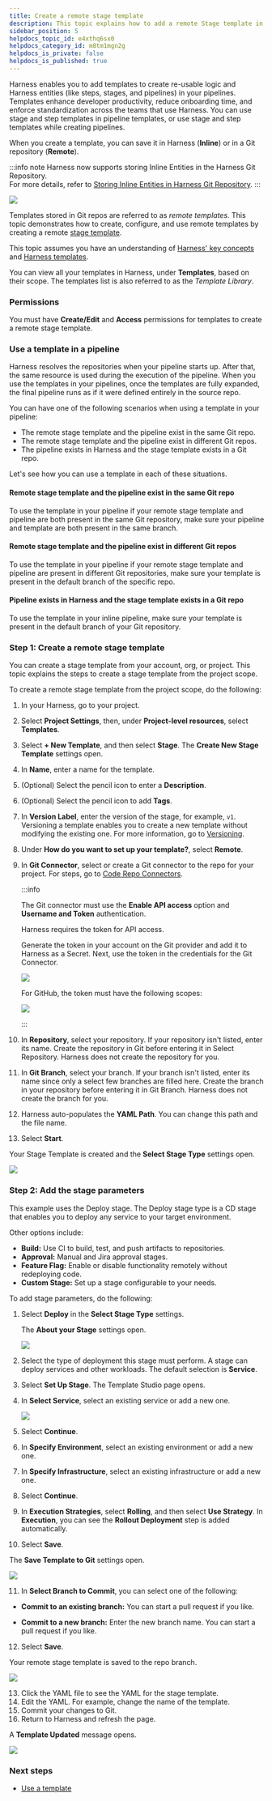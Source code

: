 ```yaml
---
title: Create a remote stage template
description: This topic explains how to add a remote Stage template in Harness.
sidebar_position: 5
helpdocs_topic_id: e4xthq6sx0
helpdocs_category_id: m8tm1mgn2g
helpdocs_is_private: false
helpdocs_is_published: true
---
```


Harness enables you to add templates to create re-usable logic and Harness entities (like steps, stages, and pipelines) in your pipelines. Templates enhance developer productivity, reduce onboarding time, and enforce standardization across the teams that use Harness. You can use stage and step templates in pipeline templates, or use stage and step templates while creating pipelines.

When you create a template, you can save it in Harness (**Inline**) or in a Git repository (**Remote**).

:::info note
Harness now supports storing Inline Entities in the Harness Git Repository.  
For more details, refer to [Storing Inline Entities in Harness Git Repository](/docs/platform/git-experience/harness-code-inline.md).
:::


![](./static/create-a-remote-stage-template-87.png)

Templates stored in Git repos are referred to as *remote templates*. This topic demonstrates how to create, configure, and use remote templates by creating a remote [stage template](./add-a-stage-template.md).

This topic assumes you have an understanding of [Harness' key concepts](/docs/platform/get-started/key-concepts) and [Harness templates](template.md).

You can view all your templates in Harness, under **Templates**, based on their scope. The templates list is also referred to as the *Template Library*.

### Permissions

You must have **Create/Edit** and **Access** permissions for templates to create a remote stage template.

### Use a template in a pipeline

Harness resolves the repositories when your pipeline starts up. After that, the same resource is used during the execution of the pipeline. When you use the templates in your pipelines, once the templates are fully expanded, the final pipeline runs as if it were defined entirely in the source repo.

You can have one of the following scenarios when using a template in your pipeline:

* The remote stage template and the pipeline exist in the same Git repo.
* The remote stage template and the pipeline exist in different Git repos.
* The pipeline exists in Harness and the stage template exists in a Git repo.

Let's see how you can use a template in each of these situations.

#### Remote stage template and the pipeline exist in the same Git repo

To use the template in your pipeline if your remote stage template and pipeline are both present in the same Git repository, make sure your pipeline and template are both present in the same branch.

#### Remote stage template and the pipeline exist in different Git repos

To use the template in your pipeline if your remote stage template and pipeline are present in different Git repositories, make sure your template is present in the default branch of the specific repo.

#### Pipeline exists in Harness and the stage template exists in a Git repo

To use the template in your inline pipeline, make sure your template is present in the default branch of your Git repository.

### Step 1: Create a remote stage template

You can create a stage template from your account, org, or project. This topic explains the steps to create a stage template from the project scope.

To create a remote stage template from the project scope, do the following:

1. In your Harness, go to your project.
2. Select **Project Settings**, then, under **Project-level resources**, select **Templates**.
3. Select **+ New Template**, and then select **Stage**. The **Create New Stage Template** settings open.
4. In **Name**, enter a name for the template.
5. (Optional) Select the pencil icon to enter a **Description**.
6. (Optional) Select the pencil icon to add **Tags**.
7. In **Version Label**, enter the version of the stage, for example, `v1`. Versioning a template enables you to create a new template without modifying the existing one. For more information, go to [Versioning](template.md).
8. Under **How do you want to set up your template?**, select **Remote**.
9. In **Git Connector**, select or create a Git connector to the repo for your project. For steps, go to [Code Repo Connectors](/docs/category/code-repo-connectors).

   :::info

   The Git connector must use the **Enable API access** option and **Username and Token** authentication.

   Harness requires the token for API access.

   Generate the token in your account on the Git provider and add it to Harness as a Secret. Next, use the token in the credentials for the Git Connector.

   ![](./static/create-a-remote-pipeline-template-24.png)

   For GitHub, the token must have the following scopes:

   ![](./static/create-a-remote-pipeline-template-25.png)

   :::

10. In **Repository**, select your repository. If your repository isn't listed, enter its name. Create the repository in Git before entering it in Select Repository. Harness does not create the repository for you.
11. In **Git Branch**, select your branch. If your branch isn't listed, enter its name since only a select few branches are filled here. Create the branch in your repository before entering it in Git Branch. Harness does not create the branch for you.
12. Harness auto-populates the **YAML Path**. You can change this path and the file name.
13. Select **Start**.

   Your Stage Template is created and the **Select Stage Type** settings open.

   ![](./static/create-a-remote-stage-template-90.png)

### Step 2: Add the stage parameters

This example uses the Deploy stage. The Deploy stage type is a CD stage that enables you to deploy any service to your target environment.

Other options include:

   - **Build:** Use CI to build, test, and push artifacts to repositories.
   - **Approval:** Manual and Jira approval stages.
   - **Feature Flag:** Enable or disable functionality remotely without redeploying code.
   - **Custom Stage:** Set up a stage configurable to your needs.

To add stage parameters, do the following:

1. Select **Deploy** in the **Select Stage Type** settings.

   The **About your Stage** settings open.

   ![](./static/create-a-remote-stage-template-91.png)

2. Select the type of deployment this stage must perform.
   A stage can deploy services and other workloads. The default selection is **Service**.
3. Select **Set Up Stage**. The Template Studio page opens.
4. In **Select Service**, select an existing service or add a new one.

   ![](./static/create-a-remote-stage-template-92.png)

5. Select **Continue**.
6. In **Specify Environment**, select an existing environment or add a new one.
7. In **Specify Infrastructure**, select an existing infrastructure or add a new one.
8. Select **Continue**.
9. In **Execution Strategies**, select **Rolling**, and then select **Use Strategy**. In **Execution**, you can see the **Rollout Deployment** step is added automatically.
10. Select **Save**.

   The **Save Template to Git** settings open.

   ![](./static/create-a-remote-stage-template-93.png)

11. In **Select Branch to Commit**, you can select one of the following:

   - **Commit to an existing branch:** You can start a pull request if you like.

   - **Commit to a new branch:** Enter the new branch name. You can start a pull request if you like.

12. Select **Save**.

   Your remote stage template is saved to the repo branch.

   ![](./static/create-a-remote-stage-template-94.png)

13. Click the YAML file to see the YAML for the stage template.
14. Edit the YAML. For example, change the name of the template.
15. Commit your changes to Git.
16. Return to Harness and refresh the page.

   A **Template Updated** message opens.

   ![](./static/create-a-remote-stage-template-95.png)

### Next steps

* [Use a template](use-a-template.md)
